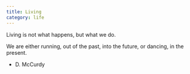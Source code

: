 ```yaml
---
title: Living
category: life
---
```


Living
is not
what happens,
but
what we do.

We are either
running,
out of the past,
into the future,
or dancing,
in the present.

- D. McCurdy
